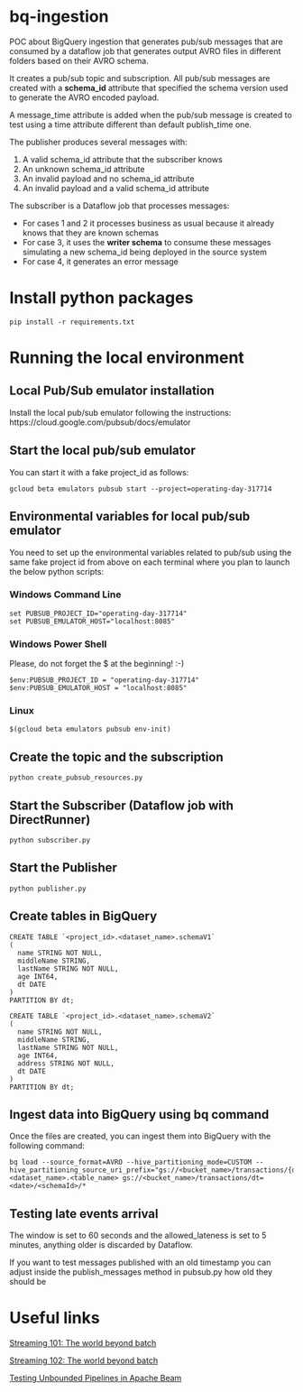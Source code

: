 # bq-ingestion
POC about BigQuery ingestion that generates pub/sub messages that are consumed by a dataflow job that generates output AVRO files in different folders based on their AVRO schema.

It creates a pub/sub topic and subscription. All pub/sub messages are created with a <b>schema_id</b> attribute that specified the schema version used to generate the AVRO encoded payload.

A message_time attribute is added when the pub/sub message is created to test using a time attribute different than default publish_time one.

The publisher produces several messages with:
<ol>
    <li>A valid schema_id attribute that the subscriber knows</li>
    <li>An unknown schema_id attribute</li>
    <li>An invalid payload and no schema_id attribute</li>
    <li>An invalid payload and a valid schema_id attribute</li>
</ol>

The subscriber is a Dataflow job that processes messages:
<ul>
    <li>For cases 1 and 2 it processes business as usual because it already knows that they are known schemas</li>
    <li>For case 3, it uses the <b>writer schema</b> to consume these messages simulating a new schema_id being deployed in the source system</li>
    <li>For case 4, it generates an error message</li>
</ul>

<h1>Install python packages</h1>

```
pip install -r requirements.txt
```

<h1>Running the local environment</h1>
<h2>Local Pub/Sub emulator installation</h2>
Install the local pub/sub emulator following the instructions: https://cloud.google.com/pubsub/docs/emulator

<h2>Start the local pub/sub emulator</h2>
You can start it with a fake project_id as follows:

```
gcloud beta emulators pubsub start --project=operating-day-317714
```

<h2>Environmental variables for local pub/sub emulator</h2>

You need to set up the environmental variables related to pub/sub using the same fake project id from above on each terminal where you plan to launch the below python scripts:

<h3>Windows Command Line</h3>

```
set PUBSUB_PROJECT_ID="operating-day-317714"
set PUBSUB_EMULATOR_HOST="localhost:8085"
```

<h3>Windows Power Shell</h3>

Please, do not forget the $ at the beginning! :-)

```
$env:PUBSUB_PROJECT_ID = "operating-day-317714"
$env:PUBSUB_EMULATOR_HOST = "localhost:8085"
```

<h3>Linux</h3>

```
$(gcloud beta emulators pubsub env-init)
```

<h2>Create the topic and the subscription</h2>

```
python create_pubsub_resources.py
```

<h2>Start the Subscriber (Dataflow job with DirectRunner)</h2>

```
python subscriber.py
```

<h2>Start the Publisher</h2>

```
python publisher.py
```

<h2>Create tables in BigQuery</h2>

```
CREATE TABLE `<project_id>.<dataset_name>.schemaV1`
(
  name STRING NOT NULL,
  middleName STRING,
  lastName STRING NOT NULL,
  age INT64,
  dt DATE
)
PARTITION BY dt;

CREATE TABLE `<project_id>.<dataset_name>.schemaV2`
(
  name STRING NOT NULL,
  middleName STRING,
  lastName STRING NOT NULL,
  age INT64,
  address STRING NOT NULL,
  dt DATE
)
PARTITION BY dt;
```

<h2>Ingest data into BigQuery using bq command</h2>
Once the files are created, you can ingest them into BigQuery with the following command:

```
bq load --source_format=AVRO --hive_partitioning_mode=CUSTOM --hive_partitioning_source_uri_prefix="gs://<bucket_name>/transactions/{dt:DATE}" <dataset_name>.<table_name> gs://<bucket_name>/transactions/dt=<date>/<schemaId>/*
```

<h2>Testing late events arrival</h2>
The window is set to 60 seconds and the allowed_lateness is set to 5 minutes, anything older is discarded by Dataflow. 

If you want to test messages published with an old timestamp you can adjust
inside the publish_messages method in pubsub.py how old they should be

<h1>Useful links</h1>

<a href="https://www.oreilly.com/radar/the-world-beyond-batch-streaming-101/">Streaming 101: The world beyond batch</a>

<a href="https://www.oreilly.com/radar/the-world-beyond-batch-streaming-102/">Streaming 102: The world beyond batch</a>

<a href="https://beam.apache.org/blog/test-stream/">Testing Unbounded Pipelines in Apache Beam</a>

